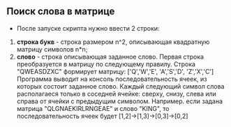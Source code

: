 ## Поиск слова в матрице
* После запуске скрипта нужно ввести 2 строки:
1. **cтрока букв** - строка размером n^2, описывающая квадратную матрицу символов n*n;
2. **слово** - строка описывающая заданное слово.
Первая строка преобразуется в матрицу по следующему правилу. Строка "QWEASDZXC" формирует матрицу:
['Q','W','E',
 'A','S','D',
 'Z','X','C']
Программа выводит на консоль последовательность ячеек, из которых состоит заданное слово.
Каждый следующий символ слова располагаеся только в соседней ячейке: сверху, снизу, слева или справа от ячейки с предыдущим символом.
Например. если задана матрица "QLGNAEKIRLRNGEAE" и слово "KING", то последовательность ячеек будет [1,2]->[1,3]->[0,3]->[0,2]
